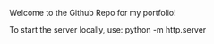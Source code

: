 Welcome to the Github Repo for my portfolio!

To start the server locally, use:
	python -m http.server